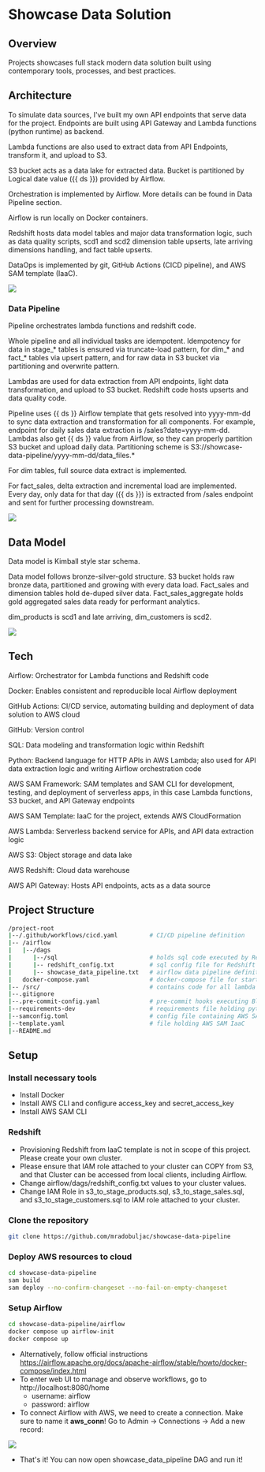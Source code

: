 # Showcase Data Solution

## Overview

Projects showcases full stack modern data solution built using contemporary tools, processes, and best practices.

## Architecture

To simulate data sources, I've built my own API endpoints that serve data for the project. Endpoints are built using API Gateway and Lambda functions (python runtime) as backend.

Lambda functions are also used to extract data from API Endpoints, transform it, and upload to S3.

S3 bucket acts as a data lake for extracted data. Bucket is partitioned by Logical date value ({{ ds }}) provided by Airflow.

Orchestration is implemented by Airflow. More details can be found in Data Pipeline section.

Airflow is run locally on Docker containers.

Redshift hosts data model tables and major data transformation logic, such as data quality scripts, scd1 and scd2 dimension table upserts, late arriving dimensions handling, and fact table upserts.

DataOps is implemented by git, GitHub Actions (CICD pipeline), and AWS SAM template (IaaC).


<img src="images/architecture.png">


### Data Pipeline

Pipeline orchestrates lambda functions and redshift code. 

Whole pipeline and all individual tasks are idempotent. Idempotency for data in stage_* tables is ensured via truncate-load pattern, for dim_* and fact_* tables via upsert pattern, and for raw data in S3 bucket via partitioning and overwrite pattern.

Lambdas are used for data extraction from API endpoints, light data transformation, and upload to S3 bucket. Redshift code hosts upserts and data quality code.

Pipeline uses {{ ds }} Airflow template that gets resolved into yyyy-mm-dd to sync data extraction and transformation for all components. 
For example, endpoint for daily sales data extraction is /sales?date=yyyy-mm-dd.
Lambdas also get {{ ds }} value from Airflow, so they can properly partition S3 bucket and upload daily data. Partitioning scheme is S3://showcase-data-pipeline/yyyy-mm-dd/data_files.*

For dim tables, full source data extract is implemented. 

For fact_sales, delta extraction and incremental load are implemented. Every day, only data for that day ({{ ds }}) is extracted from /sales endpoint and sent for further processing downstream.



<img src="images/airflow_dag.png">

## Data Model

Data model is Kimball style star schema. 

Data model follows bronze-silver-gold structure. S3 bucket holds raw bronze data, partitioned and growing with every data load. Fact_sales and dimension tables hold de-duped silver data. Fact_sales_aggregate holds gold aggregated sales data ready for performant analytics.

dim_products is scd1 and late arriving, dim_customers is scd2.


<img src="images/data_model.png">



## Tech

Airflow: Orchestrator for Lambda functions and Redshift code 

Docker: Enables consistent and reproducible local Airflow deployment

GitHub Actions: CI/CD service, automating building and deployment of data solution to AWS cloud

GitHub: Version control

SQL: Data modeling and transformation logic within Redshift 

Python: Backend language for HTTP APIs in AWS Lambda; also used for API data extraction logic and writing Airflow orchestration code

AWS SAM Framework: SAM templates and SAM CLI for development, testing, and deployment of serverless apps, in this case Lambda functions, S3 bucket, and API Gateway endpoints

AWS SAM Template: IaaC for the project, extends AWS CloudFormation

AWS Lambda: Serverless backend service for APIs, and API data extraction logic

AWS S3: Object storage and data lake 

AWS Redshift: Cloud data warehouse 

AWS API Gateway: Hosts API endpoints, acts as a data source

## Project Structure

```bash
/project-root
|--/.github/workflows/cicd.yaml         # CI/CD pipeline definition
|-- /airflow
|   |--/dags
|      |--/sql                          # holds sql code executed by Redshift
|      |-- redshift_config.txt          # sql config file for Redshift connection in Airflow
|      |-- showcase_data_pipeline.txt   # airflow data pipeline definition
|   docker-compose.yaml                 # docker-compose file for starting up Airflow containers locally
|-- /src/                               # contains code for all lambda functions, along with requirements files are all other necessary files
|--.gitignore
|--.pre-commit-config.yaml              # pre-commit hooks executing Black code formatter before each commit
|--requirements-dev                     # requirements file holding python dependencies used during development
|--samconfig.toml                       # config file containing AWS SAM framework configuration
|--template.yaml                        # file holding AWS SAM IaaC 
|--README.md
```

## Setup

### Install necessary tools
- Install Docker
- Install AWS CLI and configure access_key and secret_access_key
- Install AWS SAM CLI

### Redshift 
- Provisioning Redshift from IaaC template is not in scope of this project. Please create your own cluster.
- Please ensure that IAM role attached to your cluster can COPY from S3, and that Cluster can be accessed from local clients, including Airflow.
- Change airflow/dags/redshift_config.txt values to your cluster values.
- Change IAM Role in s3_to_stage_products.sql, s3_to_stage_sales.sql, and s3_to_stage_customers.sql to IAM role attached to your cluster.

### Clone the repository
```bash
git clone https://github.com/mradobuljac/showcase-data-pipeline
```

### Deploy AWS resources to cloud
```bash
cd showcase-data-pipeline
sam build 
sam deploy --no-confirm-changeset --no-fail-on-empty-changeset
```


### Setup Airflow
```bash
cd showcase-data-pipeline/airflow
docker compose up airflow-init
docker compose up
```
- Alternatively, follow official instructions https://airflow.apache.org/docs/apache-airflow/stable/howto/docker-compose/index.html
- To enter web UI to manage and observe workflows, go to http://localhost:8080/home
  - username: airflow
  - password: airflow 
- To connect Airflow with AWS, we need to create a connection. Make sure to name it **aws_conn**! Go to Admin -> Connections -> Add a new record: 

 <img src="images/airflow_aws_conn.png">

- That's it! You can now open showcase_data_pipeline DAG and run it!


